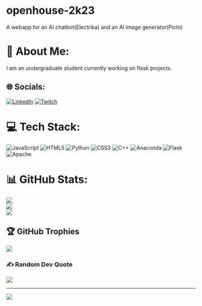 # openhouse-2k23
A webapp for an AI chatbot(Electrika) and an AI image generator(Picto)
# 💫 About Me:
I am an undergraduate student currently working on flask projects.


## 🌐 Socials:
[![LinkedIn](https://img.shields.io/badge/LinkedIn-%230077B5.svg?logo=linkedin&logoColor=white)](https://linkedin.com/in/vishnuvardhan-reddy-goli) [![Twitch](https://img.shields.io/badge/Twitch-%239146FF.svg?logo=Twitch&logoColor=white)](https://twitch.tv/reddyvishnu315) 

# 💻 Tech Stack:
![JavaScript](https://img.shields.io/badge/javascript-%23323330.svg?style=for-the-badge&logo=javascript&logoColor=%23F7DF1E) ![HTML5](https://img.shields.io/badge/html5-%23E34F26.svg?style=for-the-badge&logo=html5&logoColor=white) ![Python](https://img.shields.io/badge/python-3670A0?style=for-the-badge&logo=python&logoColor=ffdd54) ![CSS3](https://img.shields.io/badge/css3-%231572B6.svg?style=for-the-badge&logo=css3&logoColor=white) ![C++](https://img.shields.io/badge/c++-%2300599C.svg?style=for-the-badge&logo=c%2B%2B&logoColor=white) ![Anaconda](https://img.shields.io/badge/Anaconda-%2344A833.svg?style=for-the-badge&logo=anaconda&logoColor=white) ![Flask](https://img.shields.io/badge/flask-%23000.svg?style=for-the-badge&logo=flask&logoColor=white) ![Apache](https://img.shields.io/badge/apache-%23D42029.svg?style=for-the-badge&logo=apache&logoColor=white)
# 📊 GitHub Stats:
![](https://github-readme-stats.vercel.app/api?username=vishnuvardhanreddy31&theme=dark&hide_border=false&include_all_commits=true&count_private=true)<br/>
![](https://github-readme-streak-stats.herokuapp.com/?user=vishnuvardhanreddy31&theme=dark&hide_border=false)<br/>
![](https://github-readme-stats.vercel.app/api/top-langs/?username=vishnuvardhanreddy31&theme=dark&hide_border=false&include_all_commits=true&count_private=true&layout=compact)

## 🏆 GitHub Trophies
![](https://github-profile-trophy.vercel.app/?username=vishnuvardhanreddy31&theme=radical&no-frame=false&no-bg=true&margin-w=4)

### ✍️ Random Dev Quote
![](https://quotes-github-readme.vercel.app/api?type=horizontal&theme=radical)


---
[![](https://visitcount.itsvg.in/api?id=vishnuvardhanreddy31&icon=0&color=0)](https://visitcount.itsvg.in)

